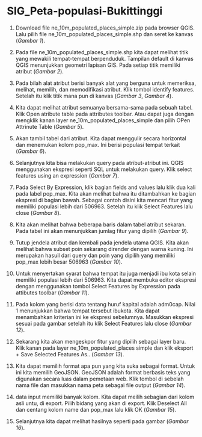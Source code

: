 # SIG_Peta-populasi-Bukittinggi

1. Download file ne_10m_populated_places_simple.zip pada browser QGIS. Lalu pilih file ne_10m_populated_places_simple.shp dan seret ke kanvas (*Gambar 1*).

2. Pada file ne_10m_populated_places_simple.shp kita dapat melihat titik yang mewakili tempat-tempat berpenduduk. Tampilan default di kanvas QGIS menunjukkan geometri lapisan GIS. Pada setiap titik memiliki atribut (*Gambar 2*).

3. Pada bilah alat atribut berisi banyak alat yang berguna untuk memeriksa, melihat, memilih, dan memodifikasi atribut. Klik tombol identify features. Setelah itu klik titik mana pun di kanvas (*Gambar 3*, *Gambar 4*).

4. Kita dapat melihat atribut semuanya bersama-sama pada sebuah tabel. Klik Open atribute table pada attributes toolbar. Atau dapat juga dengan mengklik kanan layer ne_10m_populated_places_simple dan pilih OPen Attrinute Table (*Gambar 5*).

5. Akan tambil tabel dari atribut. Kita dapat menggulir secara horizontal dan menemukan kolom pop_max. Ini berisi populasi tempat terkait (*Gambar 6*).

6. Selanjutnya kita bisa melakukan query pada atribut-atribut ini. QGIS menggunakan ekspresi seperti SQL untuk melakukan query. Klik select features using an expression (*Gambar 7*).

7. Pada Select By Expression, klik bagian fields and values lalu klik dua kali pada label pop_max. Kita akan melihat bahwa itu ditambahkan ke bagian ekspresi di bagian bawah. Sebagai contoh disini kita mencari fitur yang memiliki populasi lebih dari 506963. Setelah itu klik Select Features lalu close (*Gambar 8*).

8. Kita akan melihat bahwa beberapa baris dalam tabel atribut sekaran. Pada tabel ini akan menunjukkan jumlag fitur yang dipilih (*Gambar 9*).

9. Tutup jendela atribut dan kembali pada jendela utama QGIS. Kita akan melihat bahwa subset poin sekarang dirender dengan warna kuning. Ini merupakan hasuil dari query dan poin yang dipilih yang memiliki pop_max lebih besar 506963 (*Gambar 10*).

10. Untuk menyertakan syarat bahwa tempat itu juga menjadi ibu kota selain memiliki populasi lebih dari 506963. Kita dapat membuka editor ekspresi dengan menggunakan tombol Select Features by Expression pada attibutes toolbar (*Gambar 11*).

11. Pada kolom yang berisi data tentang huruf kapital adalah adm0cap. Nilai 1 menunjukkan bahwa tempat tersebut ibukota. Kita dapat menambahkan kriterian ini ke ekspresi sebelumnya. Masukkan ekspresi sesuai pada gambar setelah itu klik Select Features lalu close (*Gambar 12*).

12. Sekarang kita akan mengeskpor fitur yang dipilih sebagai layer baru. Klik kanan pada layer ne_10m_populated_places simple dan klik eksport + Save Selected Features As.. (*Gambar 13*).

13. Kita dapat memilih format apa pun yang kita suka sebagai format. Untuk ini kita memilih GeoJSON. GeoJSON adalah format berbasis teks yang digunakan secara luas dalam pemetaan web. Klik tombol di sebelah nama file dan masukkan nama peta sebagai file output (*Gambar 14*).

14. data input memiliki banyak kolom. Kita dapat meilih sebagian dari kolom asli untu, di export. Pilih bidang yang akan di export. Klik Deselect All dan centang kolom name dan pop_max lalu klik OK (*Gambar 15*).

15. Selanjutnya kita dapat melihat hasilnya seperti pada gambar (*Gambar 16*).


